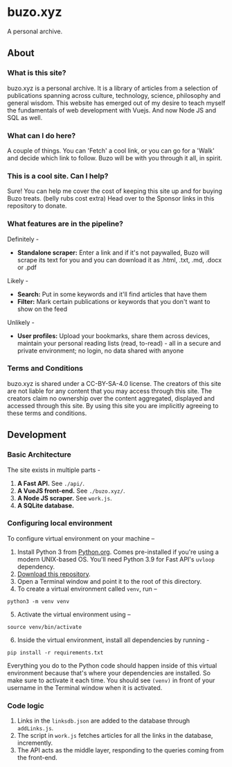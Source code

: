 # buzo.xyz
A personal archive.

## About
### What is this site?
buzo.xyz is a personal archive. It is a library of articles from a selection of publications spanning across culture, technology, science, philosophy and general wisdom. This website has emerged out of my desire to teach myself the fundamentals of web development with Vuejs. And now Node JS and SQL as well.

### What can I do here?
A couple of things. You can 'Fetch' a cool link, or you can go for a 'Walk' and decide which link to follow. Buzo will be with you through it all, in spirit.

### This is a cool site. Can I help?
Sure! You can help me cover the cost of keeping this site up and for buying Buzo treats. (belly rubs cost extra) Head over to the Sponsor links in this repository to donate.

### What features are in the pipeline?
Definitely -
* **Standalone scraper:** Enter a link and if it's not paywalled, Buzo will scrape its text for you and you can download it as .html, .txt, .md, .docx or .pdf

Likely -
* **Search:** Put in some keywords and it'll find articles that have them
* **Filter:** Mark certain publications or keywords that you don't want to show on the feed

Unlikely -
* **User profiles:** Upload your bookmarks, share them across devices, maintain your personal reading lists (read, to-read) - all in a secure and private environment; no login, no data shared with anyone

### Terms and Conditions
buzo.xyz is shared under a CC-BY-SA-4.0 license. The creators of this site are not liable for any content that you may access through this site. The creators claim no ownership over the content aggregated, displayed and accessed through this site. By using this site you are implicitly agreeing to these terms and conditions.

## Development

### Basic Architecture
The site exists in multiple parts -
1. **A Fast API.** See `./api/`.
2. **A VueJS front-end.** See `./buzo.xyz/`.
3. **A Node JS scraper.** See `work.js`.
4. **A SQLite database.**

### Configuring local environment
To configure virtual environment on your machine –

1. Install Python 3 from [Python.org](https://www.python.org/downloads/). Comes pre-installed if you're using a modern UNIX-based OS. You'll need Python 3.9 for Fast API's `uvloop` dependency.
2. [Download this repository](https://github.com/gsidhu/buzo.xyz/archive/master.zip).
3. Open a Terminal window and point it to the root of this directory.
4. To create a virtual environment called `venv`, run –
```
python3 -m venv venv
```
5. Activate the virtual environment using –
```
source venv/bin/activate
```
6. Inside the virtual environment, install all dependencies by running -
```
pip install -r requirements.txt
```

Everything you do to the Python code should happen inside of this virtual environment because that's where your dependencies are installed. So make sure to activate it each time. You should see `(venv)` in front of your username in the Terminal window when it is activated.

### Code logic
1. Links in the `linksdb.json` are added to the database through `addLinks.js`.
2. The script in `work.js` fetches articles for all the links in the database, incremently.
3. The API acts as the middle layer, responding to the queries coming from the front-end.